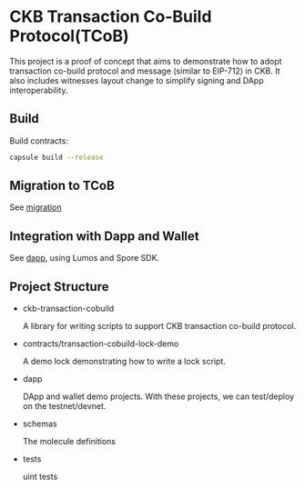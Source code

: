 # CKB Transaction Co-Build Protocol(TCoB)
This project is a proof of concept that aims to demonstrate how to adopt
transaction co-build protocol and message (similar to EIP-712) in CKB. It also
includes witnesses layout change to simplify signing and DApp interoperability.


## Build
Build contracts:

```sh
capsule build --release
```

## Migration to TCoB
See [migration](./docs/migration.md)


## Integration with Dapp and Wallet
See [dapp](./dapp/README.md), using Lumos and Spore SDK.


## Project Structure
* ckb-transaction-cobuild

    A library for writing scripts to support CKB transaction co-build protocol.

* contracts/transaction-cobuild-lock-demo

    A demo lock demonstrating how to write a lock script.

* dapp

    DApp and wallet demo projects. With these projects, we can test/deploy on the testnet/devnet.

* schemas

    The molecule definitions

* tests

    uint tests
